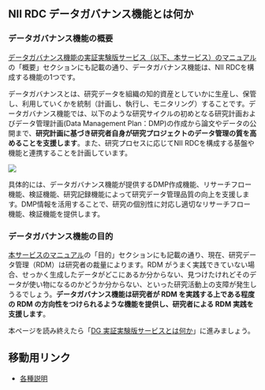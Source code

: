 ## NII RDC データガバナンス機能とは何か

### データガバナンス機能の概要

[データガバナンス機能の実証実験版サービス（以下、本サービス）のマニュアル](https://support.rdm.nii.ac.jp/usermanual/58)の「概要」セクションにも記載の通り、データガバナンス機能は、NII RDCを構成する機能の1つです。

データガバナンスとは、研究データを組織の知的資産としていかに生産し、保管し、利用していくかを統制（計画し、執行し、モニタリング）することです。データガバナンス機能では、以下のような研究サイクルの初めとなる研究計画およびデータ管理計画(Data Management Plan：DMP)の作成から論文やデータの公開まで、**研究計画に基づき研究者自身が研究プロジェクトのデータ管理の質を高めることを支援します**。また、研究プロセスに応じてNII RDCを構成する基盤や機能と連携することを計画しています。

![](./images/img5801_research_process_cycle.png)

具体的には、データガバナンス機能が提供するDMP作成機能、リサーチフロー機能、検証機能、研究記録機能によって研究データ管理品質の向上を支援します。DMP情報を活用することで、研究の個別性に対応し適切なリサーチフロー機能、検証機能を提供します。

### データガバナンス機能の目的

[本サービスのマニュアル](https://support.rdm.nii.ac.jp/usermanual/58)の「目的」セクションにも記載の通り、現在、研究データ管理（RDM）は研究者の裁量によります。RDM がうまく実践できていない場合、せっかく生成したデータがどこにあるか分からない、見つけたけれどそのデータが使い物になるのかどうか分からない、といった研究活動上の支障が発生しうるでしょう。**データガバナンス機能は研究者が RDM を実践する上である程度の RDM の方向性をつけられるような機能を提供し、研究者による RDM 実践を支援します**。

本ページを読み終えたら「[DG 実証実験版サービスとは何か](./02_dg_service.md)」に進みましょう。

## 移動用リンク

* [各種説明](./top.md)
